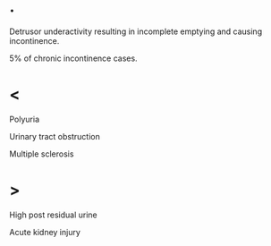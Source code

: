 # .

Detrusor underactivity resulting in incomplete emptying and causing incontinence.

5% of chronic incontinence cases.

# <

Polyuria

Urinary tract obstruction

Multiple sclerosis

# >

High post residual urine

Acute kidney injury
